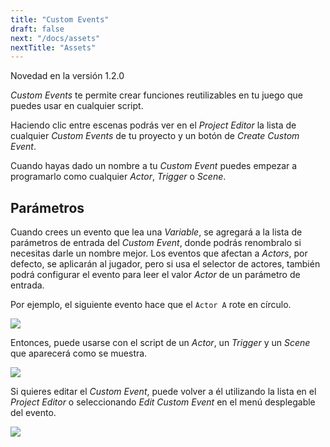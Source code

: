 ```yaml
---
title: "Custom Events"
draft: false
next: "/docs/assets"
nextTitle: "Assets"
---
```


<span class="new">Novedad en la versión 1.2.0</span>

_Custom Events_ te permite crear funciones reutilizables en tu juego que puedes usar en cualquier script.

Haciendo clic entre escenas podrás ver en el _Project Editor_ la lista de cualquier _Custom Events_ de tu proyecto y un botón de _Create Custom Event_.

Cuando hayas dado un nombre a tu _Custom Event_ puedes empezar a programarlo como cualquier _Actor_, _Trigger_ o _Scene_.

## Parámetros

Cuando crees un evento que lea una _Variable_, se agregará a la lista de parámetros de entrada del _Custom Event_, donde podrás renombralo si necesitas darle un nombre mejor. Los eventos que afectan a _Actors_, por defecto, se aplicarán al jugador, pero si usa el selector de actores, también podrá configurar el evento para leer el valor _Actor_ de un parámetro de entrada.

Por ejemplo, el siguiente evento hace que el `Actor A` rote en círculo.

<img src="/img/screenshots/custom-event-dance.png" class="event-preview" />

Entonces, puede usarse con el script de un _Actor_, un _Trigger_ y un _Scene_ que aparecerá como se muestra.

<img src="/img/events/custom-event.png" class="event-preview" />

Si quieres editar el _Custom Event_, puede volver a él utilizando la lista en el _Project Editor_ o seleccionando _Edit Custom Event_ en el menú desplegable del evento.

<img src="/img/screenshots/custom-event-edit.png" class="event-preview" />
